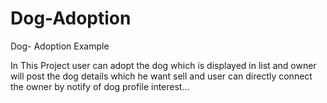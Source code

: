 # Dog-Adoption
Dog- Adoption Example

In This Project user can adopt the dog which is displayed in list and owner will post the dog details which he want sell and user can directly connect the owner by
notify of dog profile interest...
